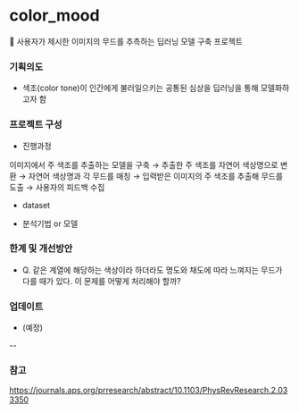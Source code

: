 # color_mood
🎨 사용자가 제시한 이미지의 무드를 추측하는 딥러닝 모델 구축 프로젝트 

### 기획의도
- 색조(color tone)이 인간에게 불러일으키는 공통된 심상을 딥러닝을 통해 모델화하고자 함 

### 프로젝트 구성
- 진행과정

이미지에서 주 색조를 추출하는 모델을 구축 → 추출한 주 색조를 자연어 색상명으로 변환 → 자연어 색상명과 각 무드를 매칭 → 입력받은 이미지의 주 색조를 추출해 무드를 도출 → 사용자의 피드백 수집

- dataset 

- 분석기법 or 모델


### 한계 및 개선방안
- Q. 같은 계열에 해당하는 색상이라 하더라도 명도와 채도에 따라 느껴지는 무드가 다를 때가 있다. 
이 문제를 어떻게 처리해야 할까? 


### 업데이트 
- (예정)

--
### 참고 
https://journals.aps.org/prresearch/abstract/10.1103/PhysRevResearch.2.033350 
